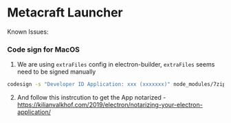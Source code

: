 # Metacraft Launcher

Known Issues:

### Code sign for MacOS

1. We are using `extraFiles` config in electron-builder, `extraFiles` seems need to be signed manually
```bash
codesign -s "Developer ID Application: xxx (xxxxxxx)" node_modules/7zip-bin/mac/x64/7za
```

2. And follow this instrcution to get the App notarized - https://kilianvalkhof.com/2019/electron/notarizing-your-electron-application/